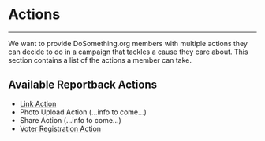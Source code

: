 # Actions
***

We want to provide DoSomething.org members with multiple actions they can decide to do in a campaign that tackles a cause they care about. This section contains a list of the actions a member can take.


## Available Reportback Actions
- [Link Action](link-action.md)
- Photo Upload Action (...info to come...)
- Share Action (...info to come...)
- [Voter Registration Action](voter-registration-action.md)
